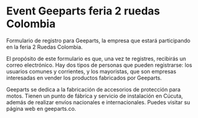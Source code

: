 # Event Geeparts feria 2 ruedas Colombia

Formulario de registro para Geeparts, la empresa que estará participando en la feria 2 Ruedas Colombia.

<!-- ![Geeparts Formulario con Brevo]("/public/form-geeparts.jpg") -->

El propósito de este formulario es que, una vez te registres, recibirás un correo electrónico. Hay dos tipos de personas que pueden registrarse: los usuarios comunes y corrientes, y los mayoristas, que son empresas interesadas en vender los productos fabricados por Geeparts.

Geeparts se dedica a la fabricación de accesorios de protección para motos. Tienen un punto de fábrica y servicio de instalación en Cúcuta, además de realizar envíos nacionales e internacionales. Puedes visitar su página web en geeparts.co.
